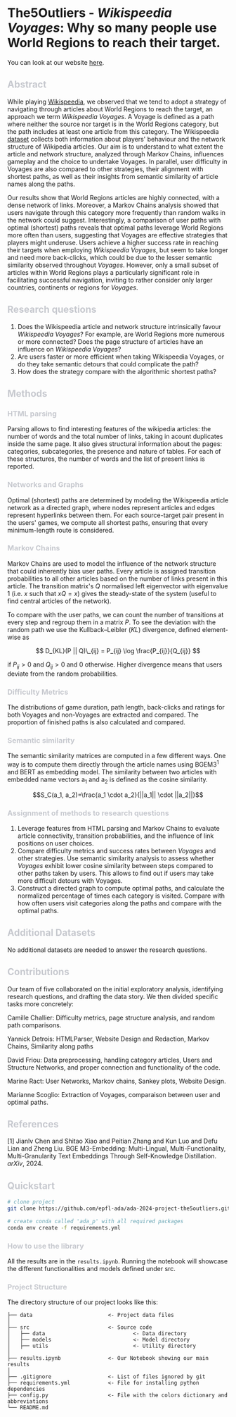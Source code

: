 # The5Outliers - *Wikispeedia Voyages*: Why so many people use World Regions to reach their target.

You can look at our website [here](https://camillechallier.github.io/ADA-project_Wikispeedia/).

<h2 style= "color: #c7c9cf"> Abstract </h2> 

While playing [Wikispeedia](https://dlab.epfl.ch/wikispeedia/play/), we observed that we tend to adopt a strategy of navigating through articles about World Regions to reach the target, an approach we term *Wikispeedia Voyages*. A Voyage is defined as a path where neither the source nor target is in the World Regions category, but the path includes at least one article from this category. The Wikispeedia [dataset](https://snap.stanford.edu/data/wikispeedia.html) collects both information about players' behaviour and the network structure of Wikipedia articles. Our aim is to understand to what extent the article and network structure, analyzed through Markov Chains, influences gameplay and the choice to undertake Voyages. In parallel, user difficulty in Voyages are also compared to other strategies, their alignment with shortest paths, as well as their insights from semantic similarity of article names along the paths.

Our results show that World Regions articles are highly connected, with a dense network of links. Moreover, a Markov Chains analysis showed that users navigate through this category more frequently than random walks in the network could suggest. Interestingly, a comparison of user paths with optimal (shortest) paths reveals that optimal paths leverage World Regions more often than users, suggesting that Voyages are effective strategies that players might underuse. Users achieve a higher success rate in reaching their targets when employing *Wikispeedia Voyages*, but seem to take longer and need more back-clicks, which could be due to the lesser semantic similarity observed throughout *Voyages*. However, only a small subset of articles within World Regions plays a particularly significant role in facilitating successful navigation, inviting to rather consider only larger countries, continents or regions for *Voyages*.

<h2 style= "color: #c7c9cf"> Research questions </h2> 

1. Does the Wikispeedia article and network structure intrinsically favour *Wikispeedia Voyages*? For example, are World Regions more numerous or more connected? Does the page structure of articles have an influence on *Wikispeedia Voyages*?
2. Are users faster or more efficient when taking Wikispeedia Voyages, or do they take semantic detours that could complicate the path? 
3. How does the strategy compare with the algorithmic shortest paths?

<h2 style= "color: #c7c9cf"> Methods </h2> 

<h3 style= "color: #c7c9cf"> HTML parsing </h3>
Parsing allows to find interesting features of the wikipedia articles: the number of words and the total number of links, taking in acount duplicates inside the same page. It also gives structural information about the pages: categories, subcategories, the presence and nature of tables. For each of these structures, the number of words and the list of present links is reported. 

<h3 style= "color: #c7c9cf"> Networks and Graphs </h3>
Optimal (shortest) paths are determined by modeling the Wikispeedia article network as a directed graph, where nodes represent articles and edges represent hyperlinks between them. For each source-target pair present in the users' games, we compute all shortest paths, ensuring that every minimum-length route is considered.

<h3 style= "color: #c7c9cf"> Markov Chains </h3>


Markov Chains are used to model the influence of the network structure that could inherently bias user paths. Every article is assigned transition probabilities to all other articles based on the number of links present in this article. The transition matrix's $Q$ normalised left eigenvector with eigenvalue $1$ (i.e. $x$ such that $xQ=x$) gives the steady-state of the system (useful to find central articles of the network). 

To compare with the user paths, we can count the number of transitions at every step and regroup them in a matrix $P$. To see the deviation with the random path we use the Kullback–Leibler ($KL$) divergence, defined element-wise as 

$$
D_{KL}(P || Q)\_{ij} = P_{ij} \log \frac{P_{ij}}{Q_{ij}}
$$


if $P_{ij} > 0$ and $Q_{ij} > 0$ and $0$ otherwise. Higher divergence means that users deviate from the random probabilities.


<h3 style= "color: #c7c9cf"> Difficulty Metrics </h3>
The distributions of game duration, path length, back-clicks and ratings for both Voyages and non-Voyages are extracted and compared. The proportion of finished paths is also calculated and compared.



<h3 style= "color: #c7c9cf"> Semantic similarity </h3>

The semantic similarity matrices are computed in a few different ways. One way is to compute them directly through the article names using BGEM3<sup>1</sup> and BERT as embedding model. The similarity between two articles with embedded name vectors a<sub>1</sub> and a<sub>2</sub> is defined as the cosine similarity. 

$$S_C(a_1, a_2)=\frac{a_1 \cdot a_2}{||a_1|| \cdot ||a_2||}$$

<h3 style= "color: #c7c9cf"> Assignment of methods to research questions </h3>

1. Leverage features from HTML parsing and Markov Chains to evaluate article connectivity, transition probabilities, and the influence of link positions on user choices.
2. Compare difficulty metrics and success rates between *Voyages* and other strategies. Use semantic similarity analysis to assess whether *Voyages* exhibit lower cosine similarity between steps compared to other paths taken by users. This allows to find out if users may take more difficult detours with Voyages.
3. Construct a directed graph to compute optimal paths, and calculate the normalized percentage of times each category is visited. Compare with how often users visit categories along the paths and compare with the optimal paths.

<h2 style= "color: #c7c9cf"> Additional Datasets </h2> 

No additional datasets are needed to answer the research questions.

<h2 style= "color: #c7c9cf"> Contributions </h2> 

Our team of five collaborated on the initial exploratory analysis, identifying research questions, and drafting the data story. We then divided specific tasks more concretely:

Camille Challier: Difficulty metrics, page structure analysis, and random path comparisons.

Yannick Detrois: HTMLParser, Website Design and Redaction, Markov Chains, Similarity along paths

David Friou: Data preprocessing, handling category articles, Users and Structure Networks, and proper connection and functionality of the code.

Marine Ract: User Networks, Markov chains, Sankey plots, Website Design.

Marianne Scoglio: Extraction of Voyages, comparaison between user and optimal paths. 

<h2 style= "color: #c7c9cf"> References </h2> 
[1] Jianlv Chen and Shitao Xiao and Peitian Zhang and Kun Luo and Defu Lian and Zheng Liu. BGE M3-Embedding: Multi-Lingual, Multi-Functionality, Multi-Granularity Text Embeddings Through Self-Knowledge Distillation. <i>arXiv</i>, 2024.

<h2 style= "color: #c7c9cf"> Quickstart </h3> 

```bash
# clone project
git clone https://github.com/epfl-ada/ada-2024-project-the5outliers.git

# create conda called 'ada_p' with all required packages
conda env create -f requirements.yml
```

<h3 style= "color: #c7c9cf"> How to use the library </h3> 

All the results are in the ```results.ipynb```. Running the notebook will showcase the different functionalities and models defined under src.



<h3 style= "color: #c7c9cf"> Project Structure </h3> 

The directory structure of our project looks like this:

```
├── data                        <- Project data files
│
├── src                         <- Source code
│   ├── data                            <- Data directory
│   ├── models                          <- Model directory
│   ├── utils                           <- Utility directory
│
├── results.ipynb               <- Our Notebook showing our main results 
│
├── .gitignore                  <- List of files ignored by git
├── requirements.yml            <- File for installing python dependencies
├── config.py                   <- File with the colors dictionary and abbreviations
└── README.md
```
